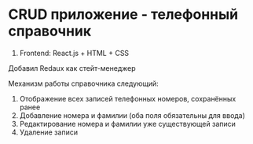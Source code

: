 # CRUD приложение - телефонный справочник

1. Frontend: React.js + HTML + CSS
<p>Добавил Redaux как стейт-менеджер</p>
Механизм работы справочника следующий:

1. Отображение всех записей телефонных номеров, сохранённых ранее
2. Добавление номера и фамилии (оба поля обязательны для ввода)
3. Редактирование номера и фамилии уже существующей записи
4. Удаление записи

<p></p>
